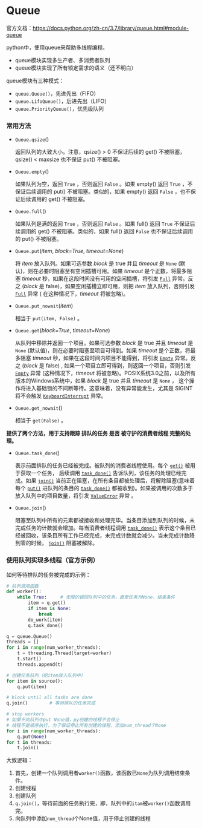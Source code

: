 # Queue

官方文档：https://docs.python.org/zh-cn/3.7/library/queue.html#module-queue

python中，使用queue来帮助多线程编程。

- queue模块实现多生产者、多消费者队列
- queue模块实现了所有锁定需求的语义（还不明白）

queue模块有三种模式：

- `queue.Queue()`，先进先出（FIFO）
- `queue.LifoQueue()`，后进先出（LIFO）
- `queue.PriorityQueue()`，优先级队列

### 常用方法

- `Queue.qsize`()

  返回队列的大致大小。注意，qsize() > 0 不保证后续的 get() 不被阻塞，qsize() < maxsize 也不保证 put() 不被阻塞。

- `Queue.empty`()

  如果队列为空，返回 `True` ，否则返回 `False` 。如果 empty() 返回 `True` ，不保证后续调用的 put() 不被阻塞。类似的，如果 empty() 返回 `False` ，也不保证后续调用的 get() 不被阻塞。

- `Queue.full`()

  如果队列是满的返回 `True` ，否则返回 `False` 。如果 full() 返回 `True` 不保证后续调用的 get() 不被阻塞。类似的，如果 full() 返回 `False` 也不保证后续调用的 put() 不被阻塞。

- `Queue.put`(*item*, *block=True*, *timeout=None*)

  将 *item* 放入队列。如果可选参数 *block* 是 true 并且 *timeout* 是 `None` (默认)，则在必要时阻塞至有空闲插槽可用。如果 *timeout* 是个正数，将最多阻塞 *timeout* 秒，如果在这段时间没有可用的空闲插槽，将引发 [`Full`](https://docs.python.org/zh-cn/3.7/library/queue.html#queue.Full) 异常。反之 (*block* 是 false)，如果空闲插槽立即可用，则把 *item* 放入队列，否则引发 [`Full`](https://docs.python.org/zh-cn/3.7/library/queue.html#queue.Full) 异常 ( 在这种情况下，*timeout* 将被忽略)。

- `Queue.put_nowait`(*item*)

  相当于 `put(item, False)` 。

- `Queue.get`(*block=True*, *timeout=None*)

  从队列中移除并返回一个项目。如果可选参数 *block* 是 true 并且 *timeout* 是 `None` (默认值)，则在必要时阻塞至项目可得到。如果 *timeout* 是个正数，将最多阻塞 *timeout* 秒，如果在这段时间内项目不能得到，将引发 [`Empty`](https://docs.python.org/zh-cn/3.7/library/queue.html#queue.Empty) 异常。反之 (*block* 是 false) , 如果一个项目立即可得到，则返回一个项目，否则引发 [`Empty`](https://docs.python.org/zh-cn/3.7/library/queue.html#queue.Empty) 异常 (这种情况下，*timeout* 将被忽略)。POSIX系统3.0之前，以及所有版本的Windows系统中，如果 *block* 是 true 并且 *timeout* 是 `None` ， 这个操作将进入基础锁的不间断等待。这意味着，没有异常能发生，尤其是 SIGINT 将不会触发 [`KeyboardInterrupt`](https://docs.python.org/zh-cn/3.7/library/exceptions.html#KeyboardInterrupt) 异常。

- `Queue.get_nowait`()

  相当于 `get(False)` 。

**提供了两个方法，用于支持跟踪 排队的任务 是否 被守护的消费者线程 完整的处理。**

- `Queue.task_done`()

  表示前面排队的任务已经被完成。被队列的消费者线程使用。每个 [`get()`](https://docs.python.org/zh-cn/3.7/library/queue.html#queue.Queue.get) 被用于获取一个任务， 后续调用 [`task_done()`](https://docs.python.org/zh-cn/3.7/library/queue.html#queue.Queue.task_done) 告诉队列，该任务的处理已经完成。如果 [`join()`](https://docs.python.org/zh-cn/3.7/library/queue.html#queue.Queue.join) 当前正在阻塞，在所有条目都被处理后，将解除阻塞(意味着每个 [`put()`](https://docs.python.org/zh-cn/3.7/library/queue.html#queue.Queue.put) 进队列的条目的 [`task_done()`](https://docs.python.org/zh-cn/3.7/library/queue.html#queue.Queue.task_done) 都被收到)。如果被调用的次数多于放入队列中的项目数量，将引发 [`ValueError`](https://docs.python.org/zh-cn/3.7/library/exceptions.html#ValueError) 异常 。



- `Queue.join`()

  阻塞至队列中所有的元素都被接收和处理完毕。当条目添加到队列的时候，未完成任务的计数就会增加。每当消费者线程调用 [`task_done()`](https://docs.python.org/zh-cn/3.7/library/queue.html#queue.Queue.task_done) 表示这个条目已经被回收，该条目所有工作已经完成，未完成计数就会减少。当未完成计数降到零的时候， [`join()`](https://docs.python.org/zh-cn/3.7/library/queue.html#queue.Queue.join) 阻塞被解除。



### 使用队列实现多线程（官方示例）

如何等待排队的任务被完成的示例：

```python
# 队列调用函数
def worker():
    while True:		# 无限的调回队列中的任务，直至任务为None，结束条件
        item = q.get()
        if item is None:
            break
        do_work(item)
        q.task_done()

q = queue.Queue()
threads = []
for i in range(num_worker_threads):
    t = threading.Thread(target=worker)
    t.start()
    threads.append(t)

# 创建任务队列（把item放入队列中）
for item in source():
    q.put(item)

# block until all tasks are done
q.join()		# 等待排队的任务完成

# stop workers
# 如果不向队列中put None值，py创建的线程不会停止
# 线程不是顺序执行，为了保证停止所有创建的线程，添加num_thread个None
for i in range(num_worker_threads):	
    q.put(None)
for t in threads:
    t.join()
```

大致逻辑：

1. 首先，创建一个队列调用者`worker()`函数，该函数已`None`为队列调用结束条件。
2. 创建线程
3. 创建队列
4. `q.join()`，等待前面的任务执行完，即，队列中的`itam`被`worker()`函数调用完。
5. 向队列中添加`num_thread`个None值，用于停止创建的线程